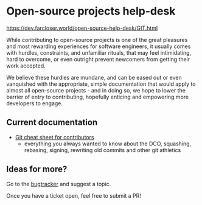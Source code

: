 # Open-source projects help-desk

https://dev.farcloser.world/open-source-help-desk/GIT.html

While contributing to open-source projects is one of the great pleasures and
most rewarding experiences for software engineers, it usually comes with 
hurdles, constraints, and unfamiliar rituals, that may feel intimidating, 
hard to overcome, or even outright prevent newcomers from getting their work 
accepted.

We believe these hurdles are mundane, and can be eased out or even vanquished with
the appropriate, simple documentation that would apply to almost all open-source projects - 
and in doing so, we hope to lower the barrier of entry to contributing, hopefully
enticing and empowering more developers to engage.


## Current documentation

* [Git cheat sheet for contributors](GIT.md)
  * everything you always wanted to know about the DCO, squashing, rebasing, signing, 
rewriting old commits and other git athletics


## Ideas for more?

Go to the [bugtracker](https://github.com/farcloser/open-source-help-desk/issues) and 
suggest a topic.

Once you have a ticket open, feel free to submit a PR!